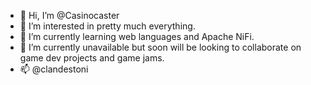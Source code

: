 - 👋 Hi, I’m @Casinocaster
- 👀 I’m interested in pretty much everything.
- 🌱 I’m currently learning web languages and Apache NiFi.
- 💞️ I’m currently unavailable but soon will be looking to collaborate on game dev projects and game jams.
- 📫 @clandestoni

<!---
Casinocaster/Casinocaster is a ✨ special ✨ repository because its `README.md` (this file) appears on your GitHub profile.
You can click the Preview link to take a look at your changes.
--->
